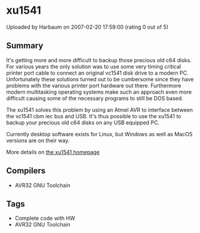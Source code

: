 # xu1541

Uploaded by Harbaum on 2007-02-20 17:59:00 (rating 0 out of 5)

## Summary

It's getting more and more difficult to backup those precious old c64 disks. For various years the only solution was to use some very timing critical printer port cable to connect an original vc1541 disk drive to a modern PC. Unfortunately these solutions turned out to be cumbersome since they have problems with the various printer port hardware out there. Furthermore modern multitasking operating systems make such an approach even more difficult causing some of the necessary programs to still be DOS based.


The xu1541 solves this problem by using an Atmel AVR to interface between the vc1541 cbm iec bus and USB. It's thus possible to use the xu1541 to backup your precious old c64 disks on any USB equipped PC.


Currently desktop software exists for Linux, but Windows as well as MacOS versions are on their way.


More details on [the xu1541 homepage](http://www.harbaum.org/till/xu1541)

## Compilers

- AVR32 GNU Toolchain

## Tags

- Complete code with HW
- AVR32 GNU Toolchain
